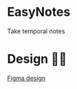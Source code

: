 # EasyNotes

Take temporal notes

# Design 👨‍🎨

[Figma design](https://www.figma.com/file/898WUxxnDFJvRbbdAOuEbI/EasyNotes?node-id=2%3A2)
